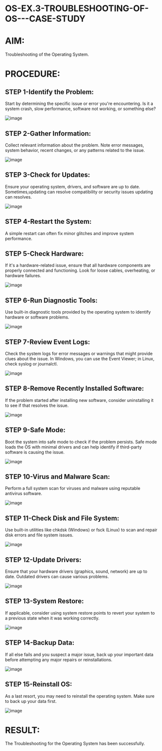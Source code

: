 # OS-EX.3-TROUBLESHOOTING-OF-OS---CASE-STUDY

# AIM:
Troubleshooting of the Operating System.
# PROCEDURE:
## STEP 1-Identify the Problem:

Start by determining the specific issue or error you're encountering. Is it a system crash, slow performance, software not working, or something else?

![image](https://github.com/nivetharajaa/OS-EX.3-TROUBLESHOOTING-OF-OS---CASE-STUDY/assets/120543388/c96317a5-824f-4179-90a2-a135bce04c09)

## STEP 2-Gather Information:

Collect relevant information about the problem. Note error messages, system behavior, recent changes, or any patterns related to the issue.

![image](https://github.com/nivetharajaa/OS-EX.3-TROUBLESHOOTING-OF-OS---CASE-STUDY/assets/120543388/97bd5192-77aa-4d38-8a4c-ae11b7be36b9)

## STEP 3-Check for Updates:

Ensure your operating system, drivers, and software are up to date. Sometimes,updating can resolve compatibility or security issues updating can resolves.

![image](https://github.com/nivetharajaa/OS-EX.3-TROUBLESHOOTING-OF-OS---CASE-STUDY/assets/120543388/60614798-5d7a-4986-815b-d5685c085662)

## STEP 4-Restart the System:

A simple restart can often fix minor glitches and improve system performance.

## STEP 5-Check Hardware:

If it's a hardware-related issue, ensure that all hardware components are properly connected and functioning. Look for loose cables, overheating, or hardware failures.

![image](https://github.com/nivetharajaa/OS-EX.3-TROUBLESHOOTING-OF-OS---CASE-STUDY/assets/120543388/552aa94d-3f4a-4824-b490-abc022315d5c)

## STEP 6-Run Diagnostic Tools:

Use built-in diagnostic tools provided by the operating system to identify hardware or software problems.

![image](https://github.com/nivetharajaa/OS-EX.3-TROUBLESHOOTING-OF-OS---CASE-STUDY/assets/120543388/47257e9b-826a-4e0c-a467-60f00f8dd250)

## STEP 7-Review Event Logs:

Check the system logs for error messages or warnings that might provide clues about the issue. In Windows, you can use the Event Viewer; in Linux, check syslog or journalctl.

![image](https://github.com/nivetharajaa/OS-EX.3-TROUBLESHOOTING-OF-OS---CASE-STUDY/assets/120543388/aca78774-fa74-4181-9b95-2e75cf44b825)

## STEP 8-Remove Recently Installed Software:

If the problem started after installing new software, consider uninstalling it to see if that resolves the issue.

![image](https://github.com/nivetharajaa/OS-EX.3-TROUBLESHOOTING-OF-OS---CASE-STUDY/assets/120543388/b12ead3e-dd80-407d-815f-eb96828595d2)

## STEP 9-Safe Mode:

Boot the system into safe mode to check if the problem persists. Safe mode loads the OS with minimal drivers and can help identify if third-party software is causing the issue.

![image](https://github.com/nivetharajaa/OS-EX.3-TROUBLESHOOTING-OF-OS---CASE-STUDY/assets/120543388/bddbdb88-83b9-499e-9ab6-b88bb48e82eb)

## STEP 10-Virus and Malware Scan:

Perform a full system scan for viruses and malware using reputable antivirus software.

![image](https://github.com/nivetharajaa/OS-EX.3-TROUBLESHOOTING-OF-OS---CASE-STUDY/assets/120543388/cf0eb4f7-3e78-4484-bf2c-12cc73ca3cbf)

## STEP 11-Check Disk and File System:

Use built-in utilities like chkdsk (Windows) or fsck (Linux) to scan and repair disk errors and file system issues.

![image](https://github.com/nivetharajaa/OS-EX.3-TROUBLESHOOTING-OF-OS---CASE-STUDY/assets/120543388/5f3969a5-c647-4fde-b6d8-f4f15eeaace8)

## STEP 12-Update Drivers:

Ensure that your hardware drivers (graphics, sound, network) are up to date. Outdated drivers can cause various problems.

![image](https://github.com/nivetharajaa/OS-EX.3-TROUBLESHOOTING-OF-OS---CASE-STUDY/assets/120543388/1fed7efb-5f0b-4b3a-8e8c-45443e952f03)

## STEP 13-System Restore:
If applicable, consider using system restore points to revert your system to a previous state when it was working correctly.

![image](https://github.com/nivetharajaa/OS-EX.3-TROUBLESHOOTING-OF-OS---CASE-STUDY/assets/120543388/7eb6f55b-a63f-410b-8b93-fc8749958bc2)

## STEP 14-Backup Data:

If all else fails and you suspect a major issue, back up your important data before attempting any major repairs or reinstallations.

![image](https://github.com/nivetharajaa/OS-EX.3-TROUBLESHOOTING-OF-OS---CASE-STUDY/assets/120543388/2aca24a4-d041-4e74-86fc-0cf76bb59771)

## STEP 15-Reinstall OS:

As a last resort, you may need to reinstall the operating system. Make sure to back up your data first.

![image](https://github.com/nivetharajaa/OS-EX.3-TROUBLESHOOTING-OF-OS---CASE-STUDY/assets/120543388/cf23d186-c2e3-4651-a669-bb664eca8cdd)

# RESULT:

The Troubleshooting for the Operating System has been successfully.
